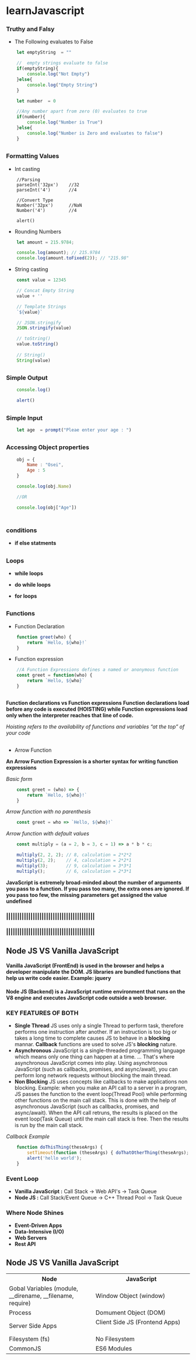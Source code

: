 # learnJavascript

### Truthy and Falsy

* The Following evaluates to False

```javascript
    let emptyString  = ""

    //  empty strings evaluate to false
    if(emptyString){
        console.log("Not Empty")
    }else{
        console.log("Empty String")
    }

    let number  = 0

    //Any number apart from zero (0) evaluates to true
    if(number){
        console.log("Number is True")
    }else{
        console.log("Number is Zero and evaluates to false")
    }
```

##
### Formatting Values

* Int casting

```javascriptgit 
    //Parsing 
    parseInt('32px')    //32
    parseInt('4')       //4

    //Convert Type
    Number('32px')      //NaN
    Number('4')         //4

    alert()
```

* Rounding Numbers

```javascript
    let amount = 215.9784;

    console.log(amount); // 215.9784
    console.log(amount.toFixed(2)); // "215.98"
```

* String casting

```javascript
    const value = 12345

    // Concat Empty String
    value + ''

    // Template Strings
    `${value}`

    // JSON.stringify
    JSON.stringify(value)

    // toString()
    value.toString()
    
    // String()
    String(value)
```
##
### Simple Output

```javascript
    console.log()

    alert()
```
##
### Simple Input

```javascript
    let age  = prompt("Pleae enter your age : ")
```
##
### Accessing Object properties

```javascript
    obj = {
        Name : "Osei",
        Age : 5
    }

    console.log(obj.Name)

    //OR

    console.log(obj["Age"])
    
```

##
### conditions

* __if else statments__

##
### Loops

* __while loops__

* __do while loops__

* __for loops__


##
### Functions

* Function Declaration 

```javascript
    function greet(who) {
        return `Hello, ${who}!`
    }
```

* Function expression 

```javascript
    //A Function Expressions defines a named or anonymous function
    const greet = function(who) {
        return `Hello, ${who}`
    }
```
##
__Function declarations vs Function expressions__
__Function declarations load before any code is executed (HOISTING) while Function expressions load only when the interpreter reaches that line of code.__

_Hoisting refers to the availability of functions and variables “at the top” of your code_
##

* Arrow Function 

__An Arrow Function Expression is a shorter syntax for writing function expressions__

_Basic form_

```javascript
    const greet = (who) => {
        return `Hello, ${who}!`
    }
```
_Arrow function with no parenthesis_

```javascript
    const greet = who => `Hello, ${who}!`
```
_Arrow function with default values_

```javascript
    const multiply = (a = 2, b = 3, c = 1) => a * b * c;

    multiply(2, 2, 2); // 8, calculation = 2*2*2
    multiply(2, 2);    // 4, calculation = 2*2*1
    multiply(3);       // 9, calculation = 3*3*1
    multiply();        // 6, calculation = 2*3*1
```
__JavaScript is extremely broad-minded about the number of arguments you pass to a function. If you pass too many, the extra ones are ignored. If you pass too few, the missing parameters get assigned the value undefined__


### ||||||||||||||||||||||||||||||||||||||||
### ||||||||||||||||||||||||||||||||||||||||
## Node JS VS Vanilla JavaScript

#### Vanilla JavaScript (FrontEnd) is used in the browser and helps a developer manipulate the DOM. JS libraries are bundled functions that help us write code easier. Example: jquery

#### Node JS (Backend) is a JavaScript runtime environment that runs on the V8 engine and executes JavaScript code outside a web browser.

### KEY FEATURES OF BOTH
* __Single Thread__ JS uses only a single Thread to perform task, therefore performs one instruction after another. If an instruction is too big or takes a long time to complete causes JS to behave in a __blocking__ mannar. __Callback__ functions are used to solve JS's __blocking__ nature.
* __Asynchronous__ JavaScript is a single-threaded programming language which means only one thing can happen at a time. ... That's where asynchronous JavaScript comes into play. Using asynchronous JavaScript (such as callbacks, promises, and async/await), you can perform long network requests without blocking the main thread.
* __Non Blocking__ JS uses concepts like callbacks to make applications non blocking. Example: when you make an API call to a server in a program, JS passes the function to the event loop(Thread Pool) while performing other functions on the main call stack. This is done with the help of asynchronous JavaScript (such as callbacks, promises, and async/await). When the API call retruns, the results is placed on the event loop(Task Queue) until the main call stack is free. Then the results is run by the main call stack.

_Callback Example_

``` javascript
    function doThisThing(theseArgs) {
        setTimeout(function (theseArgs) { doThatOtherThing(theseArgs); }, 1000);
        alert('hello world');
    }
```

### Event Loop
* __Vanilla JavaScript :__ Call Stack -> Web API's -> Task Queue
* __Node JS :__ Call Stack/Event Queue -> C++ Thread Pool -> Task Queue

### Where Node Shines 
* __Event-Driven Apps__
* __Data-Intensive (I/O)__
* __Web Servers__  
* __Rest API__ 


## Node JS VS Vanilla JavaScript

<table>
  <tr>
    <th>Node</th>
    <th>JavaScript</th>
  </tr>
  <tr>
    <td>Gobal Variables (module, __direname, __filename, require)</td>
    <td>Window Object (window)</td>
  </tr>
    <tr>
    <td>Process</td>
    <td>Domument Object (DOM)</td>
  </tr>
    <tr>
    <td>Server Side Apps</td>
    <td>Client Side JS (Frontend Apps)   &emsp;&emsp;&emsp;&emsp;&emsp;&emsp;&emsp;&emsp;&emsp;&emsp;</td>
  </tr>
    <tr>
    <td>Filesystem (fs)</td>
    <td>No Filesystem</td>
  </tr>
    <tr>
    <td>CommonJS</td>
    <td>ES6 Modules</td>
  </tr>
</table>
